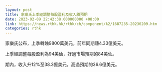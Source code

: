 ```yaml
---
layout: post
title: 家樂氏上季經調整每股盈利及收入勝預期
date: 2023-02-09 22:42:38.000000000 +08:00
link: https://news.rthk.hk/rthk/ch/component/k2/1687235-20230209.htm
categories: rthk
---
```


家樂氏公布，上季轉蝕9800萬美元，前年同期賺4.33億美元。

上季經調整每股盈利為94美仙，好過市場預期的84美仙。

期內，收入升12%至38.3億美元，高過預期的36.6億美元。
